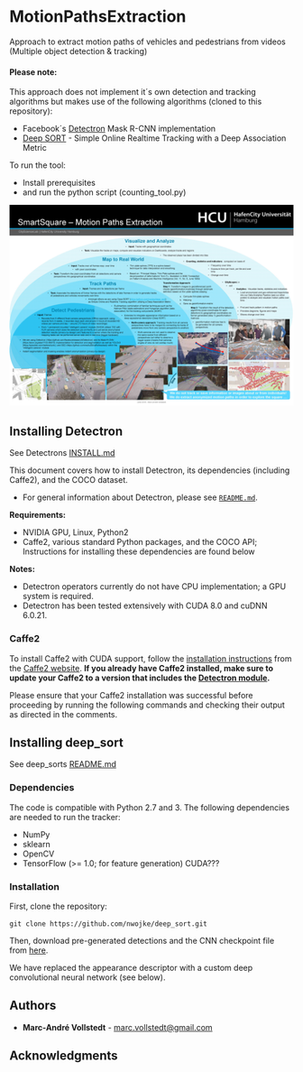 # MotionPathsExtraction
Approach to extract motion paths of vehicles and pedestrians from videos (Multiple object detection &amp; tracking)

#### Please note:
This approach does not implement it´s own detection and tracking algorithms but makes use of the following algorithms (cloned to this repository):  
* Facebook´s [Detectron](https://github.com/facebookresearch/Detectron) Mask R-CNN implementation 
* [Deep SORT](https://github.com/nwojke/deep_sort) - Simple Online Realtime Tracking with a Deep Association Metric

To run the tool:

* Install prerequisites 
* and run the python script (counting_tool.py)

![Poster](/poster/poster_A0_tracks.jpg)

## Installing Detectron

See Detectrons [INSTALL.md](https://github.com/mavoll/MotionPathsExtraction/blob/master/Detectron/INSTALL.md)

This document covers how to install Detectron, its dependencies (including Caffe2), and the COCO dataset.

- For general information about Detectron, please see [`README.md`](README.md).

**Requirements:**

- NVIDIA GPU, Linux, Python2
- Caffe2, various standard Python packages, and the COCO API; Instructions for installing these dependencies are found below

**Notes:**

- Detectron operators currently do not have CPU implementation; a GPU system is required.
- Detectron has been tested extensively with CUDA 8.0 and cuDNN 6.0.21.

### Caffe2

To install Caffe2 with CUDA support, follow the [installation instructions](https://caffe2.ai/docs/getting-started.html) from the [Caffe2 website](https://caffe2.ai/). **If you already have Caffe2 installed, make sure to update your Caffe2 to a version that includes the [Detectron module](https://github.com/pytorch/pytorch/tree/master/modules/detectron).**

Please ensure that your Caffe2 installation was successful before proceeding by running the following commands and checking their output as directed in the comments.

## Installing deep_sort

See deep_sorts [README.md](https://github.com/mavoll/MotionPathsExtraction/blob/master/deep_sort/README.md)

### Dependencies

The code is compatible with Python 2.7 and 3. The following dependencies are
needed to run the tracker:

* NumPy
* sklearn
* OpenCV
* TensorFlow (>= 1.0; for feature generation) CUDA???

### Installation

First, clone the repository:
```
git clone https://github.com/nwojke/deep_sort.git
```
Then, download pre-generated detections and the CNN checkpoint file from
[here](https://drive.google.com/open?id=18fKzfqnqhqW3s9zwsCbnVJ5XF2JFeqMp).

We have replaced the appearance descriptor with a custom deep convolutional
neural network (see below).


## Authors

* **Marc-André Vollstedt** - marc.vollstedt@gmail.com

## Acknowledgments
